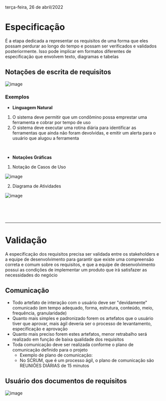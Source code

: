 terça-feira, 26 de abril/2022

# Especificação

É a etapa dedicada a representar os requisitos de uma forma que eles possam perdurar ao longo do tempo e possam ser verificados e validados posteriormente. Isso pode implicar em formatos diferentes de especificação que envolvem texto, diagramas e tabelas

## Notações de escrita de requisitos 

![image](https://user-images.githubusercontent.com/87860884/165373521-7fd4cece-ffdd-4a5d-8b5c-2783deb2fde7.png)

### Exemplos
- **Linguagem Natural**
1. O sistema deve permitir que um condômino possa emprestar uma ferramenta e cobrar por tempo de uso
2. O sistema deve executar uma rotina diária para identificar as ferramentas que ainda não foram devolvidas, e emitir um alerta para o usuário que alugou a ferramenta
<br>

- **Notações Gráficas**
1. Notação de Casos de Uso 

![image](https://user-images.githubusercontent.com/87860884/165374764-2cd0441c-bb64-45cf-b7c3-f64844b8d846.png)

2. Diagrama de Atividades

![image](https://user-images.githubusercontent.com/87860884/165375169-1039581f-d997-4512-939f-59139cf21fad.png)



<br><br><br>
<hr>

# Validação

A especificação dos requisitos precisa ser validada entre os stakeholders e a equipe de desenvolvimento para garantir que existe uma compreensão correta e comum sobre os requisitos, e que a equipe de desenvolvimento possui as condições de implementar um produto que irá satisfazer as necessidades do negócio

## Comunicação
- Todo artefato de interação com o usuário deve ser "devidamente" comunicado (em tempo adequado, forma, estrutura, conteúdo, meio, frequência, granularidade)
- Quanto mais simples e padronizado forem os artefatos que o usuário tiver que aprovar, mais ágil deveria ser o processo de levantamento, especificação e aprovação
- Quanto mais preciso forem estes artefatos, menor retrabalho será realizado em função de baixa qualidade dos requisitos
- Toda comunicação deve ser realizada conforme o plano de comunicação definido para o projeto
    - Exemplo de plano de comunicação:
    - No SCRUM, que é um processo ágil, o plano de comunicação são REUNIÕES DIÁRIAS de 15 minutos

## Usuário dos documentos de requisitos

![image](https://user-images.githubusercontent.com/87860884/165390691-656c82b5-a795-49fa-be5e-262ae3a78717.png)

